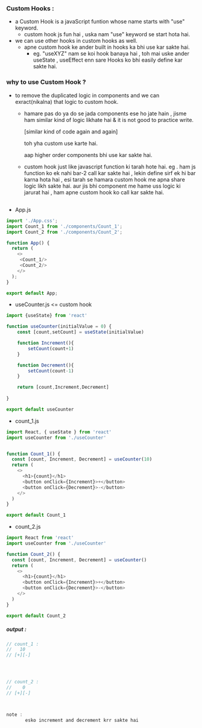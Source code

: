### Custom Hooks :
- a Custom Hook is a javaScript funtion whose name starts with "use" keyword.
    - custom hook js fun hai , uska nam "use" keyword se start hota hai.
- we can use other hooks in custom hooks as well.
     -  apne custom hook ke ander built in hooks ka bhi use kar sakte hai.
         -  eg. "useXYZ" nam se koi hook banaya hai , toh mai uske ander useState , useEffect enn sare Hooks ko bhi easily define kar sakte hai.

### why to use Custom Hook ?
- to remove the duplicated logic in components and we can exract(nikalna) that logic to custom hook.
  - hamare pas do ya do se jada components ese ho jate hain , jisme ham similar kind of logic likhate hai & it is not good to practice write.

    [similar kind of code again and again]

    toh yha custom use karte hai.
    
    aap higher order components bhi use kar sakte hai. 

  - custom hook just like javascript function ki tarah hote hai. eg . ham js function ko ek nahi bar-2 call kar sakte hai , lekin define sirf ek hi bar karna hota hai , esi tarah se hamara custom hook me apna share logic likh sakte hai. aur jis bhi component me hame uss logic ki jarurat hai , ham apne custom hook ko call kar sakte hai.


##
- App.js 
```js
import './App.css';
import Count_1 from './components/Count_1';
import Count_2 from './components/Count_2';

function App() {
  return (
    <>
     <Count_1/>
     <Count_2/>
    </>
  );
}

export default App;

```

- useCounter.js <= custom hook
```js
import {useState} from 'react'

function useCounter(initialValue = 0) {
    const [count,setCount] = useState(initialValue)

    function Increment(){
        setCount(count+1)
    }

    function Decrement(){
        setCount(count-1)
    }

    return [count,Increment,Decrement]
  
}

export default useCounter

```
- count_1.js
```js
import React, { useState } from 'react'
import useCounter from './useCounter'


function Count_1() {
  const [count, Increment, Decrement] = useCounter(10)
  return (
    <>
      <h1>{count}</h1>
      <button onClick={Increment}>+</button>
      <button onClick={Decrement}>-</button>
    </>
  )
}

export default Count_1

```
- count_2.js
```js
import React from 'react'
import useCounter from './useCounter'

function Count_2() {
  const [count, Increment, Decrement] = useCounter()
  return (
    <>
      <h1>{count}</h1>
      <button onClick={Increment}>+</button>
      <button onClick={Decrement}>-</button>
    </>
  )
}

export default Count_2

```
##### output :
```js
// count_1 :
//   10
// [+][-]




// count_2 :
//    0
// [+][-]



note :
       esko increment and decrement krr sakte hai 
```